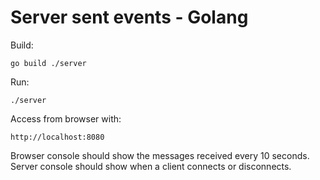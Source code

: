 # Server sent events - Golang

Build:

`go build ./server`

Run:

`./server`

Access from browser with:

`http://localhost:8080`

Browser console should show the messages received every 10 seconds.
Server console should show when a client connects or disconnects.